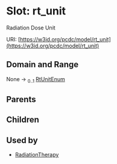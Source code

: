 
# Slot: rt_unit


Radiation Dose Unit

URI: [https://w3id.org/pcdc/model/rt_unit](https://w3id.org/pcdc/model/rt_unit)


## Domain and Range

None &#8594;  <sub>0..1</sub> [RtUnitEnum](RtUnitEnum.md)

## Parents


## Children


## Used by

 * [RadiationTherapy](RadiationTherapy.md)
